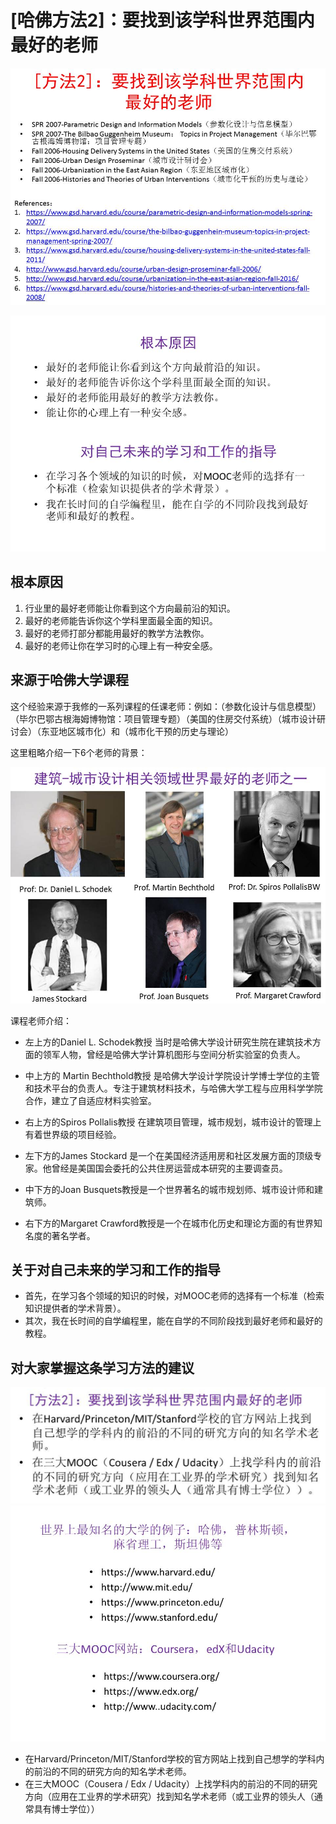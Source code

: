 # [哈佛方法2]：要找到该学科世界范围内最好的老师

![](/images/章1-哈佛教给我的8个高效学习方法/2.要找到该学科世界范围内最好的老师/幻灯片8.JPG)

![](/images/章1-哈佛教给我的8个高效学习方法/2.要找到该学科世界范围内最好的老师/幻灯片10.JPG)

## 根本原因

1. 行业里的最好老师能让你看到这个方向最前沿的知识。
2. 最好的老师能告诉你这个学科里面最全面的知识。
3. 最好的老师打部分都能用最好的教学方法教你。
4. 最好的老师让你在学习时的心理上有一种安全感。

## 来源于哈佛大学课程

这个经验来源于我修的一系列课程的任课老师：例如：（参数化设计与信息模型）（毕尔巴鄂古根海姆博物馆：项目管理专题）（美国的住房交付系统）（城市设计研讨会）（东亚地区城市化）和（城市化干预的历史与理论）

这里粗略介绍一下6个老师的背景：

![](/images/章1-哈佛教给我的8个高效学习方法/2.要找到该学科世界范围内最好的老师/幻灯片9.JPG)

课程老师介绍：

- 左上方的Daniel L. Schodek教授
当时是哈佛大学设计研究生院在建筑技术方面的领军人物，曾经是哈佛大学计算机图形与空间分析实验室的负责人。

- 中上方的 Martin Bechthold教授
是哈佛大学设计学院设计学博士学位的主管和技术平台的负责人。专注于建筑材料技术，与哈佛大学工程与应用科学学院合作，建立了自适应材料实验室。

- 右上方的Spiros Pollalis教授
在建筑项目管理，城市规划，城市设计的管理上有着世界级的项目经验。

- 左下方的James Stockard
是一个在美国经济适用房和社区发展方面的顶级专家。他曾经是美国国会委托的公共住房运营成本研究的主要调查员。

- 中下方的Joan Busquets教授是一个世界著名的城市规划师、城市设计师和建筑师。

- 右下方的Margaret Crawford教授是一个在城市化历史和理论方面的有世界知名度的著名学者。

## 关于对自己未来的学习和工作的指导

- 首先，在学习各个领域的知识的时候，对MOOC老师的选择有一个标准（检索知识提供者的学术背景）。
- 其次，我在长时间的自学编程里，能在自学的不同阶段找到最好老师和最好的教程。

## 对大家掌握这条学习方法的建议

![](/images/章1-哈佛教给我的8个高效学习方法/2.要找到该学科世界范围内最好的老师/幻灯片39.JPG)
![](/images/章1-哈佛教给我的8个高效学习方法/2.要找到该学科世界范围内最好的老师/幻灯片40.JPG)

- 在Harvard/Princeton/MIT/Stanford学校的官方网站上找到自己想学的学科内的前沿的不同的研究方向的知名学术老师。
- 在三大MOOC（Cousera / Edx / Udacity）上找学科内的前沿的不同的研究方向（应用在工业界的学术研究）找到知名学术老师（或工业界的领头人（通常具有博士学位））
